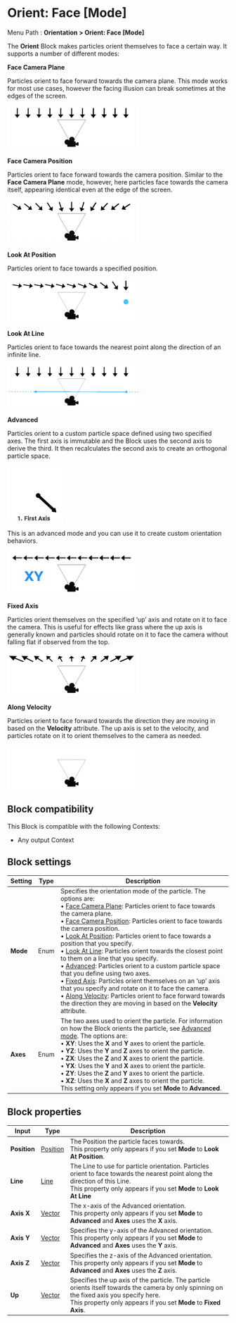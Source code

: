 # Orient: Face [Mode]

Menu Path : **Orientation > Orient: Face [Mode]**

The **Orient** Block makes particles orient themselves to face a certain way. It supports a number of different modes:

<a name="face-camera-plane"></a>

**Face Camera Plane**

Particles orient to face forward towards the camera plane. This mode works for most use cases, however the facing illusion can break sometimes at the edges of the screen.

![](Images/Block-OrientFaceCameraPlane.png)

<a name="face-camera-position"></a>

**Face Camera Position**

Particles orient to face forward towards the camera position. Similar to the **Face Camera Plane** mode, however, here particles face towards the camera itself, appearing identical even at the edge of the screen.

![](Images/Block-OrientFaceCameraPosition.png)

<a name="look-at-position"></a>

**Look At Position**

Particles orient to face towards a specified position.

![](Images/Block-OrientLookAtPosition.gif)

<a name="look-at-line"></a>

**Look At Line**

Particles orient to face towards the nearest point along the direction of an infinite line.

![](Images/Block-OrientLookAtLine.gif)

<a name="advanced"></a>

**Advanced**

Particles orient to a custom particle space defined using two specified axes. The first axis is immutable and the Block uses the second axis to derive the third. It then recalculates the second axis to create an orthogonal particle space.

![](Images/Block-OrientAdvancedAxisBuilding.gif)

This is an advanced mode and you can use it to create custom orientation behaviors.

![](Images/Block-OrientAdvanced.gif)

<a name="fixed-axis"></a>

**Fixed Axis**

Particles orient themselves on the specified ‘up’ axis and rotate on it to face the camera. This is useful for effects like grass where the up axis is generally known and particles should rotate on it to face the camera without falling flat if observed from the top.

![](Images/Block-OrientFixedAxis.png)

<a name="along-velocity"></a>

**Along Velocity**

Particles orient to face forward towards the direction they are moving in based on the **Velocity** attribute. The up axis is set to the velocity, and particles rotate on it to orient themselves to the camera as needed.

![](Images/Block-OrientAlongVelocity.gif)

## Block compatibility

This Block is compatible with the following Contexts:

- Any output Context

## Block settings

| **Setting** | **Type** | **Description**                                              |
| ----------- | -------- | ------------------------------------------------------------ |
| **Mode**    | Enum     | Specifies the orientation mode of the particle. The options are:<br/>&#8226; [Face Camera Plane](#face-camera-plane): Particles orient to face towards the camera plane.<br/>&#8226; [Face Camera Position](#face-camera-position): Particles orient to face towards the camera position.<br/>&#8226; [Look At Position](#look-at-position): Particles orient to face towards a position that you specify.<br/>&#8226; [Look At Line](#look-at-line): Particles orient towards the closest point to them on a line that you specify.<br/>&#8226; [Advanced](#advanced): Particles orient to a custom particle space that you define using two axes.<br/>&#8226; [Fixed Axis](#fixed-axis): Particles orient themselves on an ‘up’ axis that you specify and rotate on it to face the camera.<br/>&#8226; [Along Velocity](#along-velocity): Particles orient to face forward towards the direction they are moving in based on the **Velocity** attribute. |
| **Axes**    | Enum     | The two axes used to orient the particle. For information on how the Block orients the particle, see [Advanced mode](#advanced). The options are:<br/>&#8226; **XY**: Uses the **X** and **Y** axes to orient the particle.<br/>&#8226; **YZ**: Uses the **Y** and **Z** axes to orient the particle.<br/>&#8226; **ZX**: Uses the **Z** and **X** axes to orient the particle.<br/>&#8226; **YX**: Uses the **Y** and **X** axes to orient the particle.<br/>&#8226; **ZY**: Uses the **Z** and **Y** axes to orient the particle.<br/>&#8226; **XZ**: Uses the **X** and **Z** axes to orient the particle.<br/> This setting only appears if you set **Mode** to **Advanced**. |

## Block properties

| **Input**    | **Type**                     | **Description**                                              |
| ------------ | ---------------------------- | ------------------------------------------------------------ |
| **Position** | [Position](Type-Position.md) | The Position the particle faces towards.<br/>This property only appears if you set **Mode** to **Look At Position**. |
| **Line**     | [Line](Type-Line.md)         | The Line to use for particle orientation. Particles orient to face towards the nearest point along the direction of this Line.<br/>This property only appears if you set **Mode** to **Look At Line** |
| **Axis X**   | [Vector](Type-Vector.md)     | The x-axis of the Advanced orientation.<br/>This property only appears if you set **Mode** to **Advanced** and **Axes** uses the **X** axis. |
| **Axis Y**   | [Vector](Type-Vector.md)     | Specifies the y-axis of the Advanced orientation.<br/>This property only appears if you set **Mode** to **Advanced** and **Axes** uses the **Y** axis. |
| **Axis Z**   | [Vector](Type-Vector.md)     | Specifies the z-axis of the Advanced orientation.<br/>This property only appears if you set **Mode** to **Advanced** and **Axes** uses the **Z** axis. |
| **Up**       | [Vector](Type-Vector.md)     | Specifies the up axis of the particle. The particle orients itself towards the camera by only spinning on the fixed axis you specify here.<br/>This property only appears if you set **Mode** to **Fixed Axis**. |
